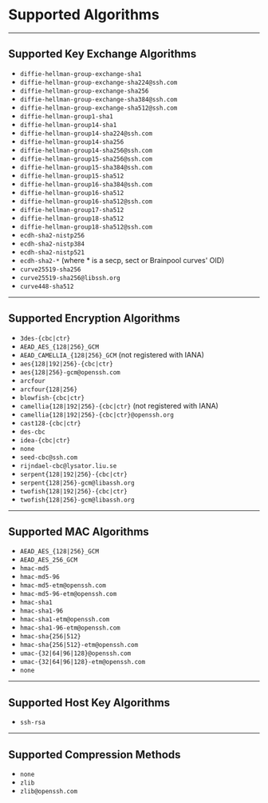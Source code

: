 # Supported Algorithms

---
## Supported Key Exchange Algorithms

- `diffie-hellman-group-exchange-sha1`
- `diffie-hellman-group-exchange-sha224@ssh.com`
- `diffie-hellman-group-exchange-sha256`
- `diffie-hellman-group-exchange-sha384@ssh.com`
- `diffie-hellman-group-exchange-sha512@ssh.com`
- `diffie-hellman-group1-sha1`
- `diffie-hellman-group14-sha1`
- `diffie-hellman-group14-sha224@ssh.com`
- `diffie-hellman-group14-sha256`
- `diffie-hellman-group14-sha256@ssh.com`
- `diffie-hellman-group15-sha256@ssh.com`
- `diffie-hellman-group15-sha384@ssh.com`
- `diffie-hellman-group15-sha512`
- `diffie-hellman-group16-sha384@ssh.com`
- `diffie-hellman-group16-sha512`
- `diffie-hellman-group16-sha512@ssh.com`
- `diffie-hellman-group17-sha512`
- `diffie-hellman-group18-sha512`
- `diffie-hellman-group18-sha512@ssh.com`
- `ecdh-sha2-nistp256`
- `ecdh-sha2-nistp384`
- `ecdh-sha2-nistp521`
- `ecdh-sha2-*` (where * is a secp, sect or Brainpool curves' OID)
- `curve25519-sha256`
- `curve25519-sha256@libssh.org`
- `curve448-sha512`
---
## Supported Encryption Algorithms

- `3des-{cbc|ctr}`
- `AEAD_AES_{128|256}_GCM`
- `AEAD_CAMELLIA_{128|256}_GCM` (not registered with IANA)
- `aes{128|192|256}-{cbc|ctr}`
- `aes{128|256}-gcm@openssh.com`
- `arcfour`
- `arcfour{128|256}`
- `blowfish-{cbc|ctr}`
- `camellia{128|192|256}-{cbc|ctr}` (not registered with IANA)
- `camellia{128|192|256}-{cbc|ctr}@openssh.org`
- `cast128-{cbc|ctr}`
- `des-cbc`
- `idea-{cbc|ctr}`
- `none`
- `seed-cbc@ssh.com`
- `rijndael-cbc@lysator.liu.se`
- `serpent{128|192|256}-{cbc|ctr}`
- `serpent{128|256}-gcm@libassh.org`
- `twofish{128|192|256}-{cbc|ctr}`
- `twofish{128|256}-gcm@libassh.org`
---
## Supported MAC Algorithms

- `AEAD_AES_{128|256}_GCM`
- `AEAD_AES_256_GCM`
- `hmac-md5`
- `hmac-md5-96`
- `hmac-md5-etm@openssh.com`
- `hmac-md5-96-etm@openssh.com`
- `hmac-sha1`
- `hmac-sha1-96`
- `hmac-sha1-etm@openssh.com`
- `hmac-sha1-96-etm@openssh.com`
- `hmac-sha{256|512}`
- `hmac-sha{256|512}-etm@openssh.com`
- `umac-{32|64|96|128}@openssh.com`
- `umac-{32|64|96|128}-etm@openssh.com`
- `none`
---
## Supported Host Key Algorithms

- `ssh-rsa`
---
## Supported Compression Methods

- `none`
- `zlib`
- `zlib@openssh.com`